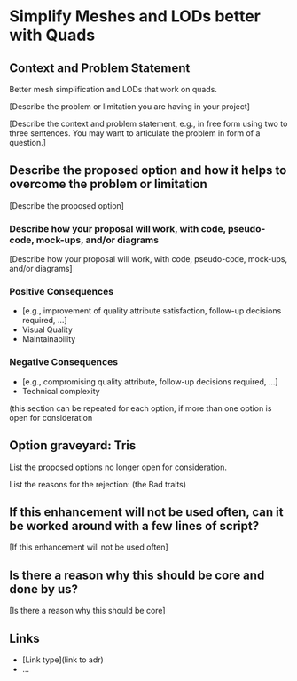 # Simplify Meshes and LODs better with Quads

## Context and Problem Statement

Better mesh simplification and LODs that work on quads.

[Describe the problem or limitation you are having in your project]

[Describe the context and problem statement, e.g., in free form using two to three sentences. You may want to articulate the problem in form of a question.]

## Describe the proposed option and how it helps to overcome the problem or limitation

[Describe the proposed option]

### Describe how your proposal will work, with code, pseudo-code, mock-ups, and/or diagrams

[Describe how your proposal will work, with code, pseudo-code, mock-ups, and/or diagrams]

### Positive Consequences <!-- optional -->

- [e.g., improvement of quality attribute satisfaction, follow-up decisions required, …]
- Visual Quality
- Maintainability

### Negative Consequences <!-- optional -->

- [e.g., compromising quality attribute, follow-up decisions required, …]
- Technical complexity

(this section can be repeated for each option, if more than one option is open for consideration

## Option graveyard: Tris

List the proposed options no longer open for consideration.

List the reasons for the rejection: (the Bad traits)

## If this enhancement will not be used often, can it be worked around with a few lines of script?

[If this enhancement will not be used often]

## Is there a reason why this should be core and done by us?

[Is there a reason why this should be core]

## Links <!-- optional -->

- [Link type](link to adr) <!-- example: Refined by [xxx](yyyymmdd-xxx.md) -->
- … <!-- numbers of links can vary -->
